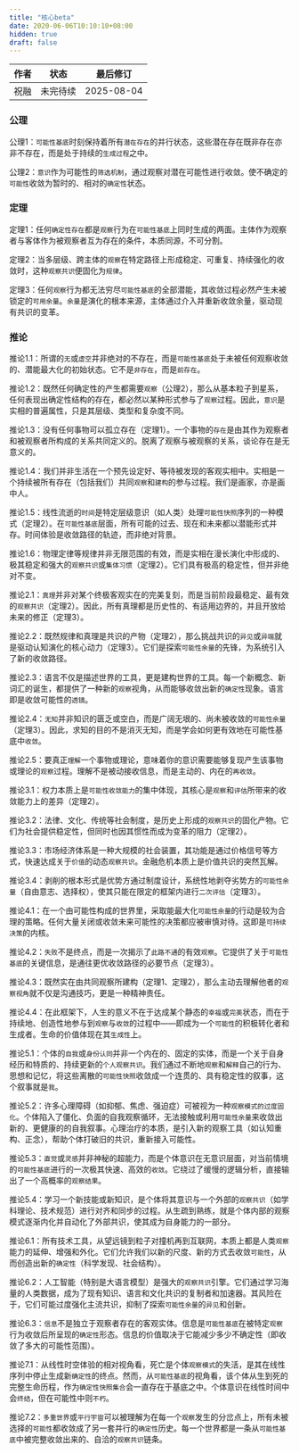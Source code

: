 ```yaml
---
title: "核心beta"
date: 2020-06-06T10:10:10+08:00
hidden: true
draft: false
---
```


| 作者 | 状态 | 最后修订 |
| ---- | ---- | ---- |
| 祝融 | 未完待续 | 2025-08-04 |

### 公理

公理1：`可能性基底`时刻保持着所有`潜在存在`的并行状态，这些潜在存在既非存在亦非不存在，而是处于持续的`生成过程`之中。

公理2：`意识`作为可能性的`筛选机制`，通过观察对潜在可能性进行收敛。使不确定的`可能性`收敛为暂时的、相对的`确定性`状态。

### 定理

定理1：任何`确定性存在`都是`观察`行为在`可能性基底`上同时生成的两面。主体作为观察者与客体作为被观察者互为存在的条件，本质同源，不可分割。

定理2：当多层级、跨主体的`观察`在特定路径上形成稳定、可重复、持续强化的收敛时，这种`观察共识`便固化为`规律`。

定理3：任何`观察`行为都无法穷尽`可能性基底`的全部潜能，其收敛过程必然产生未被锁定的`可用余量`。`余量`是演化的根本来源，主体通过介入并重新收敛余量，驱动现有共识的变革。

### 推论

推论1.1：所谓的`无`或`虚空`并非绝对的不存在，而是`可能性基底`处于未被任何观察收敛的、潜能最大化的初始状态。它不是`非存在`，而是`前存在`。

推论1.2：既然任何确定性的产生都需要`观察`（公理2），那么从基本粒子到星系，任何表现出确定性结构的存在，都必然以某种形式参与了`观察`过程。因此，`意识`是实相的普遍属性，只是其层级、类型和复杂度不同。

推论1.3：没有任何事物可以孤立存在（定理1）。一个事物的`存在`是由其作为观察者和被观察者所构成的关系共同定义的。脱离了观察与被观察的关系，谈论存在是无意义的。

推论1.4：我们并非生活在一个预先设定好、等待被发现的客观实相中。实相是一个持续被所有存在（包括我们）共同`观察`和`建构`的参与过程。我们是画家，亦是画中人。

推论1.5：线性流逝的`时间`是特定层级意识（如人类）处理`可能性快照`序列的一种模式（定理2）。在`可能性基底`层面，所有可能的过去、现在和未来都以潜能形式并存。时间体验是收敛路径的轨迹，而非绝对背景。

推论1.6：物理定律等规律并非无限范围的有效，而是实相在漫长演化中形成的、极其稳定和强大的`观察共识`或`集体习惯`（定理2）。它们具有极高的稳定性，但并非绝对不变。

推论2.1：`真理`并非对某个终极客观实在的完美复刻，而是当前阶段最稳定、最有效的`观察共识`（定理2）。因此，所有真理都是历史性的、有适用边界的，并且开放给未来的修正（定理3）。

推论2.2：既然规律和真理是共识的产物（定理2），那么挑战共识的`异见`或`异端`就是驱动认知演化的核心动力（定理3）。它们是探索`可能性余量`的先锋，为系统引入了新的收敛路径。

推论2.3：语言不仅是描述世界的工具，更是建构世界的工具。每一个新概念、新词汇的诞生，都提供了一种新的`观察`视角，从而能够收敛出新的`确定性`现象。语言即是收敛可能性的`透镜`。

推论2.4：`无知`并非知识的匮乏或空白，而是广阔无垠的、尚未被收敛的`可能性余量`（定理3）。因此，求知的目的不是消灭无知，而是学会如何更有效地在可能性基底中`收敛`。

推论2.5：要真正`理解`一个事物或理论，意味着你的意识需要能够复现产生该事物或理论的`观察`过程。理解不是被动接收信息，而是主动的、内在的`再收敛`。

推论3.1：权力本质上是`可能性收敛能力`的集中体现，其核心是`观察`和`评估`所带来的收敛能力上的差异（定理2）。

推论3.2：法律、文化、传统等社会制度，是历史上形成的`观察共识`的固化产物。它们为社会提供稳定性，但同时也因其惯性而成为变革的阻力（定理2）。

推论3.3：市场经济体系是一种大规模的社会装置，其功能是通过价格信号等方式，快速达成关于`价值`的动态`观察共识`。金融危机本质上是价值共识的突然瓦解。

推论3.4：剥削的根本形式是优势方通过制度设计，系统性地剥夺劣势方的`可能性余量`（自由意志、选择权），使其只能在限定的框架内进行`二次评估`（定理3）。

推论4.1：在一个由可能性构成的世界里，采取能最大化`可能性余量`的行动是较为合理的策略。任何大量关闭或收敛未来可能性的决策都应被审慎对待。这即是`可持续决策`的内核。

推论4.2：`失败`不是终点，而是一次揭示了`此路不通`的有效`观察`。它提供了关于`可能性基底`的关键信息，是通往更优收敛路径的必要节点（定理3）。

推论4.3：既然实在由共同观察所建构（定理1、定理2），那么主动去理解他者的`观察视角`就不仅是沟通技巧，更是一种精神责任。

推论4.4：在此框架下，人生的意义不在于达成某个静态的`幸福`或`完美`状态，而在于持续地、创造性地参与到`观察`与`收敛`的过程中——即成为一个`可能性`的积极转化者和生成者。生命的价值体现在其`生成性`上。

推论5.1：个体的`自我`或`身份认同`并非一个内在的、固定的实体，而是一个关于自身经历和特质的、持续更新的`个人观察共识`。我们通过不断地`观察`和`解释`自己的行为、思想和记忆，将这些离散的`可能性快照`收敛成一个连贯的、具有稳定性的叙事，这个叙事就是`我`。

推论5.2：许多心理障碍（如抑郁、焦虑、强迫症）可被视为一种`观察模式的过度固化`。个体陷入了僵化、负面的自我观察循环，无法接触或利用`可能性余量`来收敛出新的、更健康的的自我叙事。心理治疗的本质，是引入新的观察工具（如认知重构、正念），帮助个体打破旧的共识，重新接入可能性。

推论5.3：`直觉`或`灵感`并非神秘的超能力，而是个体意识在无意识层面，对当前情境的`可能性基底`进行的一次极其快速、高效的`收敛`。它绕过了缓慢的逻辑分析，直接输出了一个高概率的`观察结果`。

推论5.4：学习一个新技能或新知识，是个体将其意识与一个外部的`观察共识`（如学科理论、技术规范）进行对齐和同步的过程。从生疏到熟练，就是个体内部的观察模式逐渐内化并自动化了外部共识，使其成为自身能力的一部分。

推论6.1：所有技术工具，从望远镜到粒子对撞机再到互联网，本质上都是人类`观察`能力的延伸、增强和外化。它们允许我们以新的尺度、新的方式去收敛`可能性`，从而创造出新的`确定性`（科学发现、社会结构）。

推论6.2：人工智能（特别是大语言模型）是强大的`观察共识`引擎。它们通过学习海量的人类数据，成为了现有知识、语言和文化共识的复制者和加速器。其风险在于，它们可能过度强化主流共识，抑制了探索`可能性余量`的`异见`和创新。

推论6.3：`信息`不是独立于观察者存在的客观实体。信息是`可能性基底`在被特定`观察`行为收敛后所呈现的`确定性`形态。信息的价值取决于它能减少多少不确定性（即收敛了多大的可能性范围）。

推论7.1：从线性时空体验的相对视角看，死亡是个体`观察模式`的失活，是其在线性序列中停止生成新`确定性`的终点。然而，从`可能性基底`的视角看，该个体从生到死的完整生命历程，作为`确定性快照集合`会一直存在于基底之中。个体意识在线性时间中会`终结`，但在可能性中则`不朽`。

推论7.2：`多重世界`或`平行宇宙`可以被理解为在每一个`观察`发生的分岔点上，所有未被选择的`可能性`都收敛成了另一套并行的`确定性`历史。每一个世界都是一条从`可能性基底`中被完整收敛出来的、自洽的`观察共识`链条。
